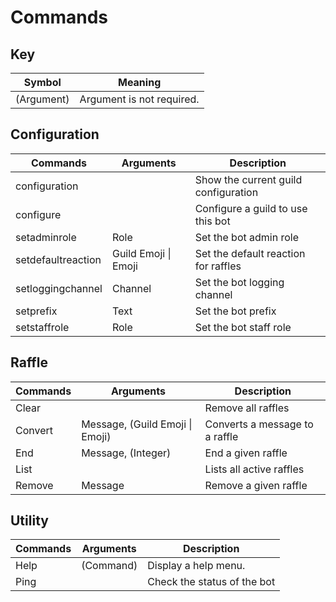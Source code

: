 # Commands

## Key 
| Symbol      | Meaning                        |
| ----------- | ------------------------------ |
| (Argument)  | Argument is not required.      |

## Configuration
| Commands           | Arguments            | Description                          |
| ------------------ | -------------------- | ------------------------------------ |
| configuration      |                      | Show the current guild configuration |
| configure          |                      | Configure a guild to use this bot    |
| setadminrole       | Role                 | Set the bot admin role               |
| setdefaultreaction | Guild Emoji \| Emoji | Set the default reaction for raffles |
| setloggingchannel  | Channel              | Set the bot logging channel          |
| setprefix          | Text                 | Set the bot prefix                   |
| setstaffrole       | Role                 | Set the bot staff role               |

## Raffle
| Commands | Arguments                       | Description                    |
| -------- | ------------------------------- | ------------------------------ |
| Clear    |                                 | Remove all raffles             |
| Convert  | Message, (Guild Emoji \| Emoji) | Converts a message to a raffle |
| End      | Message, (Integer)              | End a given raffle             |
| List     |                                 | Lists all active raffles       |
| Remove   | Message                         | Remove a given raffle          |

## Utility
| Commands | Arguments | Description                 |
| -------- | --------- | --------------------------- |
| Help     | (Command) | Display a help menu.        |
| Ping     |           | Check the status of the bot |

